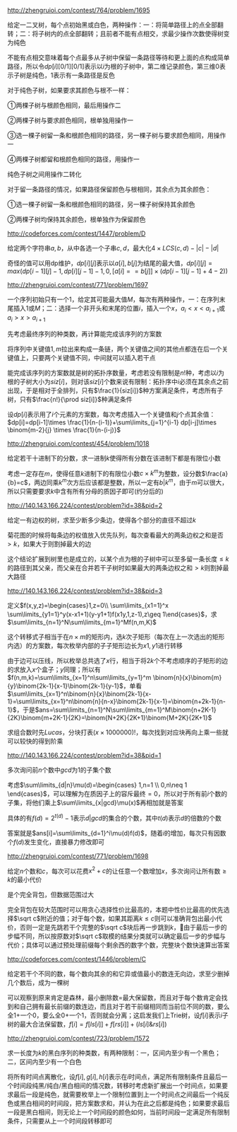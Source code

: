http://zhengruioi.com/contest/764/problem/1695

给定一二叉树，每个点初始黑或白色，两种操作：一：将简单路径上的点全部翻转；二：将子树内的点全部翻转；且前者不能有点相交，求最少操作次数使得树变为纯色

不能有点相交意味着每个点最多从子树中保留一条路径等待和更上面的点构成简单路径，所以令$dp[i][0/1][0/1]$表示以$i$为根的子树中，第二维记录颜色，第三维$0$表示子树是纯色，$1$表示有一条路径是反色

对于纯色子树，如果要求其颜色与根不一样：

①两棵子树与根颜色相同，最后用操作二

②两棵子树与要求颜色相同，根单独用操作一

③选一棵子树留一条和根颜色相同的路径，另一棵子树与要求颜色相同，用操作一

④两棵子树都留和根颜色相同的路径，用操作一

纯色子树之间用操作二转化

对于留一条路径的情况，如果路径保留颜色与根相同，其余点为其余颜色：

①选一棵子树留一条和根颜色相同的路径，另一棵子树保持其余颜色

②两棵子树均保持其余颜色，根单独作为保留颜色



http://codeforces.com/contest/1447/problem/D

给定两个字符串$a,b$，从中各选一个子串$c,d$，最大化$4\times LCS(c,d)-|c|-|d|$

奇怪的值可以用dp维护，$dp[i][j]$表示以$a[i],b[j]$为结尾的最大值，$dp[i][j]=max(dp[i-1][j]-1,dp[i][j-1]-1,0,[a[i]==b[j]]\times (dp[i-1][j-1]+4-2))$



http://zhengruioi.com/contest/771/problem/1697

一个序列初始只有一个$1$，给定其可能最大值$M$，每次有两种操作，一：在序列末尾插入$1$或$M$；二：选择一个非开头和末尾的位置$i$，插入一个$x$，$a_i<x<a_{i+1}$或$a_i>x>a_{i+1}$

先考虑最终序列的种类数，再计算能完成该序列的方案数

将序列中关键值$1,m$拉出来构成一条链，两个关键值之间的其他点都连在后一个关键值上，只要两个关键值不同，中间就可以插入若干点

能完成该序列的方案数就是树的拓扑序数量，考虑若没有限制是$n!$种，考虑以$i$为根的子树大小为$siz[i]$，则对该$siz[i]$个数来说有限制：拓扑序中$i$必须在其余点之前出现，于是相对于全排列，只有$\frac{1}{siz[i]}$种方案满足条件，考虑所有子树，只有$\frac{n!}{\prod siz[i]}$种满足条件

设$dp[i]$表示用了$i$个元素的方案数，每次考虑插入一个关键值和$j$个点其余值：$dp[i]=dp[i-1]\times \frac{1}{n-(i-1)}+\sum\limits_{j=1}^{i-1} dp[i-j]\times \binom{m-2}{j} \times \frac{1}{n-(i-j)}$



http://zhengruioi.com/contest/454/problem/1018

给定若干十进制下的分数，求一进制$k$使得所有分数在该进制下都是有限位小数

考虑一定存在$m$，使得任意$k$进制下的有限位小数$c\times k^m$为整数，设分数$\frac{a}{b}=c$，两边同乘$k^m$次方后应该都是整数，所以一定有$b|k^m$，由于$m$可以很大，所以只需要要求$k$中含有所有分母的质因子即可(约分后的)



http://140.143.166.224/contest/problem?id=38&pid=2

给定一有边权的树，求至少断多少条边，使得各个部分的直径不超过$k$

菊花图的时候将每条边的权值放入优先队列，每次查看最大的两条边权之和是否$>k$，如果大于则割掉最大的边

这个结论扩展到树里也是成立的，以某个点为根的子树中可以至多留一条长度$\leq k$的路径到其父亲，而父亲在合并若干子树时如果最大的两条边权之和$>k$则割掉最大路径



http://140.143.166.224/contest/problem?id=38&pid=3

定义$f(x,y,z)=\begin{cases}1,z=0\\ \sum\limits_{x1=1}^x \sum\limits_{y1=1}^y(x-x1+1)(y-y1+1)f(x1y,1,z-1),z\geq 1\end{cases}$，求$\sum\limits_{n=1}^N\sum\limits_{m=1}^Mf(n,m,K)$

这个转移式子相当于在$n\times m$的矩形内，选$k$次子矩形（每次在上一次选出的矩形内选）的方案数，每次枚举内部的子子矩形边长为$x1,y1$进行转移

由于边可以压线，所以枚举总共选了$x$行，相当于将$2k$个不考虑顺序的子矩形的边的求放入$x$个盒子；$y$同理；所以有$f(n,m,k)=\sum\limits_{x=1}^n\sum\limits_{y=1}^m \binom{n}{x}\binom{m}{y}\binom{2k-1}{x-1}\binom{2k-1}{y-1}$，单看$\sum\limits_{x=1}^n\binom{n}{x}\binom{2k-1}{x-1}=\sum\limits_{x=1}^n\binom{n}{n-x}\binom{2k-1}{x-1}=\binom{n+2k-1}{n-1}$，于是$ans=\sum\limits_{n=1}^N\sum\limits_{m=1}^M\binom{n+2K-1}{2K}\binom{m+2K-1}{2K}=\binom{N+2K}{2K+1}\binom{M+2K}{2K+1}$

求组合数时先$Lucas$，分块打表$(x\times 1000000)!$，每次找到对应块再向上乘一些就可以较快的得到阶乘



http://140.143.166.224/contest/problem?id=38&pid=1

多次询问前$n$个数中$gcd$为$1$的子集个数

考虑$\sum\limits_{d|n}\mu(d)=\begin{cases} 1,n=1 \\ 0,n\neq 1 \end{cases}$，可以理解为在质因子上的容斥最终$=0$，所以对于所有前$i$个数的子集，将他们乘上$\sum\limits_{x|gcd}\mu(x)$再相加就是答案

具体的有$f(d)=2^{t(d)}-1$表示$d|gcd$的集合的个数，其中$t(d)$表示$d$的倍数的个数

答案就是$ans[i]=\sum\limits_{d=1}^i\mu(d)f(d)$，随着$i$的增加，每次只有因数个$f(d)$发生变化，直接暴力修改即可



http://zhengruioi.com/contest/771/problem/1698

给定$n$个数和$c$，每次可以花费$x^2+c$的让任意一个数增加$x$，多次询问让所有数$\geq k$的最小代价

是个完全背包，但数据范围过大

完全背包在较大范围时可以用贪心选择性价比最高的，本题中性价比最高的优先选择$\sqrt c$附近的值；对于每个数，如果其距离$k\leq c$则可以准确背包出最小代价，否则一定是先跳若干个完整的$\sqrt c$块后再一步跳到$k$，由于最后一步的步幅不同，所以按原数对$\sqrt c$取模的结果分类就可以确定最后一步的步幅与代价；具体可以通过预处理前缀每个剩余西的数字个数，完整块个数快速算出答案



http://codeforces.com/contest/1446/problem/C

给定若干个不同的数，每个数向其余的和它异或值最小的数连无向边，求至少删掉几个数后，成为一棵树

可以观察到原来肯定是森林，最小删除数$=$最大保留数，而且对于每个数肯定会找到和自己拥有最长前缀的数连边，而且对于若干前缀相同而当前位不同的数，要么全$1+$一个$0$，要么全$0+$一个$1$，否则就会分离；这启发我们上Trie树，设$f[i]$表示$i$子树的最大合法保留数，$f[i]=f[ls[i]]+f[rs[i]]+(ls[i]\& rs[i])$



http://zhengruioi.com/contest/723/problem/1572

求一长度为$k$的黑白序列的种类数，有两种限制：一，区间内至少有一个黑色；二，区间内至少有一个白色

将所有时间点离散化，设$f[i],g[i],h[i]$表示在$i$时间点，满足所有限制条件且最后一个时间段纯黑/纯白/黑白相间的情况数，转移时考虑新扩展出一个时间点，如果要求最后一段是纯色，就需要枚举上一个限制位置到上一个时间点之间最后一个纯反色或黑白相间的时间段，把方案数求和，并认为在此之后都是纯色；如果要求最后一段是黑白相间，则无论上一个时间段的颜色如何，当前时间段一定满足所有限制条件，只需要从上一个时间段转移即可